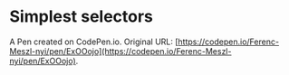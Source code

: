 # Simplest selectors

A Pen created on CodePen.io. Original URL: [https://codepen.io/Ferenc-Meszl-nyi/pen/ExOOojo](https://codepen.io/Ferenc-Meszl-nyi/pen/ExOOojo).

